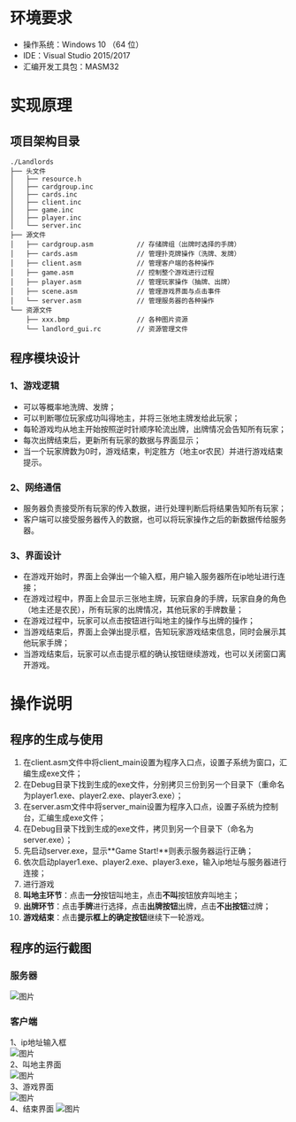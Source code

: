 # 环境要求
* 操作系统：Windows 10 （64 位）
* IDE：Visual Studio 2015/2017
* 汇编开发工具包：MASM32
# 实现原理
## 项目架构目录
```
./Landlords
├── 头文件
│   ├── resource.h
│   ├── cardgroup.inc
│   ├── cards.inc
│   ├── client.inc
│   ├── game.inc
│   ├── player.inc
│   └── server.inc
├── 源文件
│   ├── cardgroup.asm           // 存储牌组（出牌时选择的手牌）
│   ├── cards.asm               // 管理扑克牌操作（洗牌、发牌）
│   ├── client.asm              // 管理客户端的各种操作
│   ├── game.asm                // 控制整个游戏进行过程
│   ├── player.asm              // 管理玩家操作（抽牌、出牌）
│   ├── scene.asm               // 管理游戏界面与点击事件         
│   └── server.asm              // 管理服务器的各种操作
└── 资源文件
    ├── xxx.bmp                 // 各种图片资源
    └── landlord_gui.rc         // 资源管理文件
```
## 程序模块设计
### 1、游戏逻辑
* 可以等概率地洗牌、发牌；
* 可以判断哪位玩家成功叫得地主，并将三张地主牌发给此玩家；
* 每轮游戏均从地主开始按照逆时针顺序轮流出牌，出牌情况会告知所有玩家；
* 每次出牌结束后，更新所有玩家的数据与界面显示；
* 当一个玩家牌数为0时，游戏结束，判定胜方（地主or农民）并进行游戏结束提示。
### 2、网络通信
* 服务器负责接受所有玩家的传入数据，进行处理判断后将结果告知所有玩家；
* 客户端可以接受服务器传入的数据，也可以将玩家操作之后的新数据传给服务器。
### 3、界面设计
* 在游戏开始时，界面上会弹出一个输入框，用户输入服务器所在ip地址进行连接；
* 在游戏过程中，界面上会显示三张地主牌，玩家自身的手牌，玩家自身的角色（地主还是农民），所有玩家的出牌情况，其他玩家的手牌数量；
* 在游戏过程中，玩家可以点击按钮进行叫地主的操作与出牌的操作；
* 当游戏结束后，界面上会弹出提示框，告知玩家游戏结束信息，同时会展示其他玩家手牌；
* 当游戏结束后，玩家可以点击提示框的确认按钮继续游戏，也可以关闭窗口离开游戏。
# 操作说明
## 程序的生成与使用
1. 在client.asm文件中将client_main设置为程序入口点，设置子系统为窗口，汇编生成exe文件；
2. 在Debug目录下找到生成的exe文件，分别拷贝三份到另一个目录下（重命名为player1.exe、player2.exe、player3.exe）；
3. 在server.asm文件中将server_main设置为程序入口点，设置子系统为控制台，汇编生成exe文件；
4. 在Debug目录下找到生成的exe文件，拷贝到另一个目录下（命名为server.exe）；
5. 先启动server.exe，显示**Game Start!**则表示服务器运行正确；
6. 依次启动player1.exe、player2.exe、player3.exe，输入ip地址与服务器进行连接；
7. 进行游戏
  1. **叫地主环节**：点击**一分**按钮叫地主，点击**不叫**按钮放弃叫地主；
  2. **出牌环节**：点击**手牌**进行选择，点击**出牌按钮**出牌，点击**不出按钮**过牌；
  3. **游戏结束**：点击**提示框上的确定按钮**继续下一轮游戏。
## 程序的运行截图
### 服务器
![图片](https://images-cdn.shimo.im/AYpKfD0uPMU9JECV/无标题.png!thumbnail)
### 客户端
1、ip地址输入框<br>
![图片](https://images-cdn.shimo.im/6eDmhA0Is6c5ye6s/无标题.png)<br>
2、叫地主界面<br>
![图片](https://images-cdn.shimo.im/45Hfe4SmgRodCXEa/无标题.png)<br>
3、游戏界面<br>
![图片](https://images-cdn.shimo.im/vXirYaHPmaExxXvd/无标题.png)<br>
4、结束界面
![图片](https://images-cdn.shimo.im/Myd8xJX1hx4P1ZLF/无标题.png)<br>
